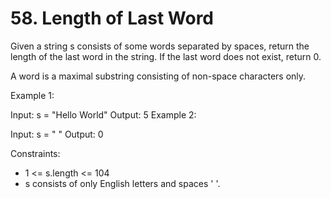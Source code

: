 # 58. Length of Last Word

Given a string s consists of some words separated by spaces, return the length of the last word in the string. If the last word does not exist, return 0.

A word is a maximal substring consisting of non-space characters only.



Example 1:

Input: s = "Hello World"
Output: 5
Example 2:

Input: s = " "
Output: 0


Constraints:

* 1 <= s.length <= 104
* s consists of only English letters and spaces ' '.
